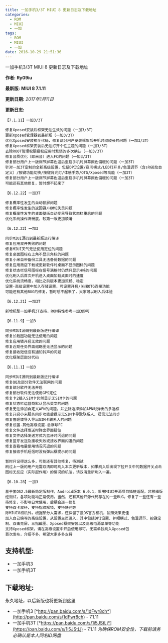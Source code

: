 ```yaml
---
title: 一加手机3/3T MIUI 8 更新日志及下载地址
categories:
  - ROM
  - MIUI
  - 一加
tags:
  - ROM
  - MIUI
  - 一加
date: 2016-10-29 21:51:36
---
```

一加手机3/3T MIUI 8 更新日志及下载地址

**作者:**  **Ry09iu**

**最新版:** **MIUI 8 7.1.11**

**更新日期:** *2017年1月11日*
<!-- more -->

**更新日志:**
```
【7.1.11】一加3/3T

修复Xposed安装后框架无法生效的问题（一加3/3T）
更新Xposed管理器到最新版（一加3/3T）
优化Xposed安装相关代码，修复部分用户安装框架后开机时间较长的问题（一加3/3T）
修复Xposed框架安装后无法打开个性主题的问题（一加3/3T）
去除ROOT管理权限授权应用时繁琐的多次确认（一加3/3T）
修复音质优化（即米音）进入FC的问题（一加3/3T）
修复部分用户上一版调节屏幕色温后重启手机时屏幕颜色偏暖的问题（一加3T）
针对一加3T定制的全新高级设置，包括DPI设置/夜间模式/LED灯开关/色温调节（含sRGB及自定义）/按键功能切换/按键背光灯/体感手势/OTG/Xposed等功能（一加3T）
修复部分用户上一版调节屏幕色温后重启手机时屏幕颜色偏暖的问题（一加3T）
可能还有其他修复，暂时想不起来了

【6.12.22】一加3T

修复概率性发生的自动锁屏问题
修复概率性发生的返回键/HOME失灵问题
修复概率性发生的桌面壁纸自动变黑导致状态栏重启的问题
优化系统操作流畅度，较第一版更加顺滑

【6.12.22】一加3

同步MIUI源码到最新版进行编译
修复应用双开失败的问题
修复MIUI天气无法使用定位的问题
修复桌面图标右上角不显示角标的问题
修复小米自带备份工具无法备份数据的问题
修复应用商店下载或更新软件时桌面不显示图标的问题
修复状态栏信号图标在信号满格时仍然只显示4格的问题
优化刷入后首次开机进入桌面加载桌面时的速度
优化系统流畅度，相比之前版本更加流畅、稳定
设置-高级设置中加入存储设置，可设置开启/关闭OTG连接功能
可能还有其他BUG的修复，暂时想不起来了，大家可以刷入后体验

【6.12.21】一加3T

新增机型一加手机3T支持，ROM特性参考一加3即可

【6.11.9】一加3

同步MIUI源码到最新版进行编译
修复长截图功能无法使用的问题
修复应用锁开启无效的问题
修复近期任务界面缩略图无法显示的问题
修复接收短信没有通知铃声的问题
优化框架层部分代码

【6.11.1】一加3

同步MIUI源码到最新版进行编译
修复QQ及部分软件无法联网的问题
修复部分软件无法开启
修复部分软件无法使用GPS定位
修复卡2插入SIM卡仍然显示无SIM卡的问题
修复状态栏运营商默认显示英文的问题
修复无法添加自定义APN的问题，并去除选择添加APN时弹出的多选框
修复开启小米服务同步功能后提示无SIM卡导致联系人、短信无法同步
修复管理或导入导出SIM卡联系人的问题
修复设置-其他高级设置-悬浮球FC
修复文件选择发送时弹出界面错位
修复文件选择发送方式为蓝牙时闪退的问题
修复蓝牙发送及接收失败或接收界面闪退的问题
修复查看电量使用情况闪退的问题
修复接收手机短信时没有弹出框提示的问题

暂时只记得这么多，可能还有其他修复，待测试
刷过上一版的用户无需双清即可刷入本次更新版本，如果刷入后出现下拉开关中的数据开关点击图标无反应（实际起作用）的情况的机油，请双清重新刷入一遍。

【6.10.28】一加3

基于氢OS2.5最新稳定版制作，Android版本 6.0.1，采用MIUI开源项目插桩适配，非移植版
经测试，各项功能均正常使用，当然，还有其他开源代码存在的一些BUG，修复了一些还有一些待修复，不影响日常使用，后期会逐一修复
支持双卡双待，支持指纹解锁，支持快充等
除MIUI8相机外，根据部分人需求，还保留了氢OS官方相机，拍照效果更佳
加入自己编写的高级设置，从设置主页进入，其中包括DPI设置、护眼模式、色温调节、按键定制、双击亮屏、三指截图、Xposed框架安装以及高级电源菜单等功能
支持Xposed框架，请在高级设置中开启使用即可，无需单独刷入Xposed包
首次发布，介绍不多，希望大家多多支持

```
**支持机型:**
---
- 一加手机3
- 一加手机3T

**下载地址:**
---
永久地址，以后新版也将更新到这里
- 一加手机3 [*http://pan.baidu.com/s/1dFwr8ch*](http://pan.baidu.com/s/1dFwr8ch) - 7.1.11
- 一加手机3T [*https://pan.baidu.com/s/1i5JStLj*](https://pan.baidu.com/s/1i5JStLj) - 7.1.11
*为确保ROM安全性，下载前请务必确认是本人同名ID网盘*

